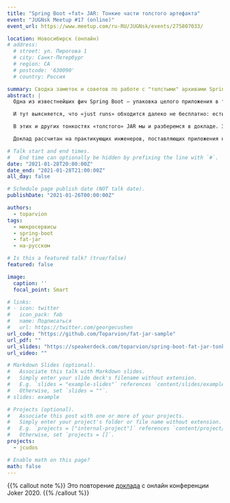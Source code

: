 ```yaml
---
title: "Spring Boot «fat» JAR: Тонкие части толстого артефакта"
event: "JUGNsk Meetup #17 (online)"
event_url: https://www.meetup.com/ru-RU/JUGNsk/events/275807033/

location: Новосибирск (онлайн)
# address:
  # street: ул. Пирогова 1
  # city: Санкт-Петербург
  # region: CA
  # postcode: '630090'
  # country: Россия

summary: Сводка заметок и советов по работе с "толстыми" архивами Spring Boot
abstract: |
  Одна из известнейших фич Spring Boot — упаковка целого приложения в т.н. «толстый» JAR, который потом «just runs». Это реально работает, и для многих ситуаций этого достаточно. Но если вы не доверяете магии и/или столкнулись с проблемами при развертывании «толстого» JAR, то вам пора вникнуть в устройство этого механизма.

  И тут выясняется, что «just runs» обходится далеко не бесплатно: есть ограничения по загрузке классов, вопросы к скорости запуска, конфликты со встроенными утилитами JDK, отличия в режимах dev/test/prod, а в некоторых случаях применение этой фичи и вовсе излишне.

  В этих и других тонкостях «толстого» JAR мы и разберемся в докладе. Заглянем в его устройство и поймём, в каких случаях он хорош, а в каких лучше обойтись без него (и что тогда выбрать вместо). Особое внимание уделим развертыванию в контейнерах.

  Доклад рассчитан на практикующих инженеров, поставляющих приложения на Spring Boot в production.

# Talk start and end times.
#   End time can optionally be hidden by prefixing the line with `#`.
date: "2021-01-28T20:00:00Z"
date_end: "2021-01-28T21:00:00Z"
all_day: false

# Schedule page publish date (NOT talk date).
publishDate: "2021-01-26T00:00:00Z"

authors:
  - toparvion
tags:
  - микросервисы
  - spring-boot
  - fat-jar
  - на-русском

# Is this a featured talk? (true/false)
featured: false

image:
  caption: ''
  focal_point: Smart

# links:
# - icon: twitter
#   icon_pack: fab
#   name: Подписаться
#   url: https://twitter.com/georgecushen
url_code: "https://github.com/Toparvion/fat-jar-sample"
url_pdf: ""
url_slides: "https://speakerdeck.com/toparvion/spring-boot-fat-jar-tonkiie-chasti-tolstogho-artiefakta"
url_video: ""

# Markdown Slides (optional).
#   Associate this talk with Markdown slides.
#   Simply enter your slide deck's filename without extension.
#   E.g. `slides = "example-slides"` references `content/slides/example-slides.md`.
#   Otherwise, set `slides = ""`.
# slides: example

# Projects (optional).
#   Associate this post with one or more of your projects.
#   Simply enter your project's folder or file name without extension.
#   E.g. `projects = ["internal-project"]` references `content/project/deep-learning/index.md`.
#   Otherwise, set `projects = []`.
projects:
  - jcudos

# Enable math on this page?
math: false
---
```

{{% callout note %}}
Это повторение [доклада](/event/2020/joker/) с&nbsp;онлайн конференции Joker 2020.
{{% /callout %}}
